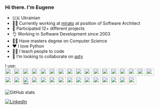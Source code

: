 ### Hi there. I'm Eugene

- 🇺🇦 Ukrainian
- 👨‍💼 Currently working at [mirato](https://mirato.com/) at position of Software Architect
- 💼 Participated 12+ different projects
- 👌 Working in Software Development since 2003
- 👨‍🎓 Have masters degree on Computer Science
- ❤️ I love Python
- 👨‍🏫 I teach people to code
- 🤝 I’m looking to collaborate on [asty](https://github.com/asty-org)

I use: <br>
<img width="25" height="25" src="https://cdn.jsdelivr.net/gh/devicons/devicon/icons/python/python-original.svg" />
<img width="25" height="25" src="https://cdn.jsdelivr.net/gh/devicons/devicon/icons/typescript/typescript-original.svg" />
<img width="25" height="25" src="https://cdn.jsdelivr.net/gh/devicons/devicon/icons/javascript/javascript-original.svg" />
<img width="25" height="25" src="https://cdn.jsdelivr.net/gh/devicons/devicon/icons/go/go-original.svg" />
<img width="25" height="25" src="https://cdn.jsdelivr.net/gh/devicons/devicon/icons/jupyter/jupyter-original.svg" />
<img width="25" height="25" src="https://cdn.jsdelivr.net/gh/devicons/devicon/icons/anaconda/anaconda-original.svg" />
<img width="25" height="25" src="https://cdn.jsdelivr.net/gh/devicons/devicon/icons/fastapi/fastapi-original.svg" />
<img width="25" height="25" src="https://cdn.jsdelivr.net/gh/devicons/devicon/icons/flask/flask-original.svg" />
<img width="25" height="25" src="https://cdn.jsdelivr.net/gh/devicons/devicon/icons/django/django-plain.svg" />
<img width="25" height="25" src="https://cdn.jsdelivr.net/gh/devicons/devicon/icons/pytest/pytest-original.svg" />
<img width="25" height="25" src="https://cdn.jsdelivr.net/gh/devicons/devicon/icons/sqlalchemy/sqlalchemy-original.svg" />
<img width="25" height="25" src="https://cdn.jsdelivr.net/gh/devicons/devicon/icons/mysql/mysql-original.svg" />
<img width="25" height="25" src="https://cdn.jsdelivr.net/gh/devicons/devicon/icons/mongodb/mongodb-original.svg" />
<img width="25" height="25" src="https://cdn.jsdelivr.net/gh/devicons/devicon/icons/redis/redis-original.svg" />
<img width="25" height="25" src="https://cdn.jsdelivr.net/gh/devicons/devicon/icons/nodejs/nodejs-original.svg" />
<img width="25" height="25" src="https://cdn.jsdelivr.net/gh/devicons/devicon/icons/apachekafka/apachekafka-original.svg"/>
<img width="25" height="25" src="https://cdn.jsdelivr.net/gh/devicons/devicon/icons/react/react-original.svg" />
<img width="25" height="25" src="https://cdn.jsdelivr.net/gh/devicons/devicon/icons/redux/redux-original.svg" />
<img width="25" height="25" src="https://cdn.jsdelivr.net/gh/devicons/devicon/icons/angularjs/angularjs-original.svg" />
<img width="25" height="25" alt="REST API" src="https://user-images.githubusercontent.com/25181517/117208135-11134380-adf5-11eb-8878-040fd0f015b2.png">
<img width="25" height="25" src="https://user-images.githubusercontent.com/25181517/121258446-3214fb80-c8af-11eb-8db8-cb884a356803.png">
<img width="25" height="25" src="https://cdn.jsdelivr.net/gh/devicons/devicon/icons/graphql/graphql-plain.svg" />
<img width="25" height="25" src="https://cdn.jsdelivr.net/gh/devicons/devicon/icons/html5/html5-original.svg" />
<img width="25" height="25" src="https://cdn.jsdelivr.net/gh/devicons/devicon/icons/selenium/selenium-original.svg" />
<img width="25" height="25" src="https://cdn.jsdelivr.net/gh/devicons/devicon/icons/docker/docker-original.svg" />
<img width="25" height="25" src="https://cdn.jsdelivr.net/gh/devicons/devicon/icons/kubernetes/kubernetes-plain.svg" />
<img width="25" height="25" src="https://cdn.jsdelivr.net/gh/devicons/devicon/icons/terraform/terraform-original.svg" />
<img width="25" height="25" src="https://cdn.jsdelivr.net/gh/devicons/devicon/icons/googlecloud/googlecloud-original.svg" />
<img width="25" height="25" src="https://cdn.jsdelivr.net/gh/devicons/devicon/icons/amazonwebservices/amazonwebservices-original.svg" />
<img width="25" height="25" src="https://cdn.jsdelivr.net/gh/devicons/devicon/icons/pycharm/pycharm-original.svg" />
<img width="25" height="25" src="https://cdn.jsdelivr.net/gh/devicons/devicon/icons/vscode/vscode-original.svg" />
<img width="25" height="25" src="https://cdn.jsdelivr.net/gh/devicons/devicon/icons/sourcetree/sourcetree-original.svg" />


![GitHub stats](https://github-readme-stats.vercel.app/api?username=Evgenus&count_private=true&show_icons=true)

[![LinkedIn](https://img.shields.io/badge/LinkedIn-0077B5?style=for-the-badge&logo=linkedin&logoColor=white)](https://www.linkedin.com/in/evgenus/)

